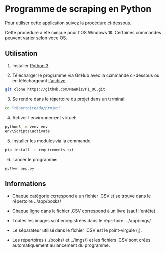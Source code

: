# Programme de scraping en Python

Pour utiliser cette application suivez la procédure ci-dessous.

Cette procédure a été conçue pour l'OS Windows 10. Certaines commandes peuvent varier selon votre OS.

## Utilisation

1. Installer [Python 3](https://www.python.org/downloads/).

2. Télécharger le programme via GitHub avec la commande ci-dessous ou en téléchargeant [l'archive](https://github.com/MaeRiz/P1_OC/archive/master.zip).

```bash
git clone https://github.com/MaeRiz/P1_OC.git
```

3. Se rendre dans le répertoire du projet dans un terminal:

```cmd
cd "répertoire/du/projet"
```

4. Activer l'environnement virtuel:

```cmd
python3 -m venv env
env\Scripts\activate
```
5. installer les modules via la commande:
```cmd
pip install -r requirements.txt
```
6. Lancer le programme:
```cmd
python app.py
```
## Informations

- Chaque catégorie correspond à un fichier .CSV et se trouve dans le répertoire ../app/books/

- Chaque ligne dans le fichier .CSV correspond à un livre (sauf l'entête).

- Toutes les images sont enregistrées dans le répertoire: ../app/imgs/

- Le séparateur utilisé dans le fichier .CSV est le point-virgule (;).

- Les répertoires (../books/ et ../imgs/) et les fichiers .CSV sont créés automatiquement au lancement du programme.
